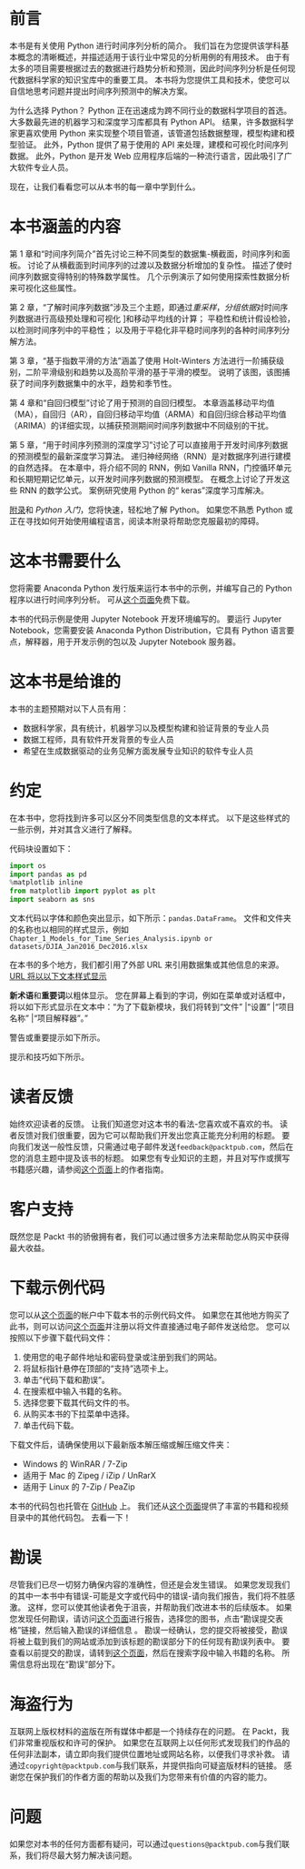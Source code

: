 # 前言

本书是有关使用 Python 进行时间序列分析的简介。 我们旨在为您提供该学科基本概念的清晰概述，并描述适用于该行业中常见的分析用例的有用技术。 由于有太多的项目需要根据过去的数据进行趋势分析和预测，因此时间序列分析是任何现代数据科学家的知识宝库中的重要工具。 本书将为您提供工具和技术，使您可以自信地思考问题并提出时间序列预测中的解决方案。

为什么选择 Python？ Python 正在迅速成为跨不同行业的数据科学项目的首选。 大多数最先进的机器学习和深度学习库都具有 Python API。 结果，许多数据科学家更喜欢使用 Python 来实现整个项目管道，该管道包括数据整理，模型构建和模型验证。 此外，Python 提供了易于使用的 API 来处理，建模和可视化时间序列数据。 此外，Python 是开发 Web 应用程序后端的一种流行语言，因此吸引了广大软件专业人员。

现在，让我们看看您可以从本书的每一章中学到什么。

# 本书涵盖的内容

第 1 章和“时间序列简介”首先讨论三种不同类型的数据集-横截面，时间序列和面板。 讨论了从横截面到时间序列的过渡以及数据分析增加的复杂性。 描述了使时间序列数据变得特别的特殊数学属性。 几个示例演示了如何使用探索性数据分析来可视化这些属性。

第 2 章，“了解时间序列数据”涉及三个主题，即通过*重采样*，*分组依据*对时间序列数据进行高级预处理和可视化 ]和移动平均线的计算； 平稳性和统计假设检验，以检测时间序列中的平稳性； 以及用于平稳化非平稳时间序列的各种时间序列分解方法。

第 3 章，“基于指数平滑的方法”涵盖了使用 Holt-Winters 方法进行一阶捕获级别，二阶平滑级别和趋势以及高阶平滑的基于平滑的模型。 说明了该图，该图捕获了时间序列数据集中的水平，趋势和季节性。

第 4 章和“自回归模型”讨论了用于预测的自回归模型。 本章涵盖移动平均值（MA），自回归（AR），自回归移动平均值（ARMA）和自回归综合移动平均值（ARIMA）的详细实现，以捕获预测期间时间序列数据中不同级别的干扰。

第 5 章，“用于时间序列预测的深度学习”讨论了可以直接用于开发时间序列数据的预测模型的最新深度学习算法。 递归神经网络（RNN）是对数据序列进行建模的自然选择。 在本章中，将介绍不同的 RNN，例如 Vanilla RNN，门控循环单元和长期短期记忆单元，以开发时间序列数据的预测模型。 在概念上讨论了开发这些 RNN 的数学公式。 案例研究使用 Python 的“ keras”深度学习库解决。

[附录](6.html)和 *Python 入门*，您将快速，轻松地了解 Python。 如果您不熟悉 Python 或正在寻找如何开始使用编程语言，阅读本附录将帮助您克服最初的障碍。

# 这本书需要什么

您将需要 Anaconda Python 发行版来运行本书中的示例，并编写自己的 Python 程序以进行时间序列分析。 可从[这个页面](https://www.continuum.io/downloads)免费下载。

本书的代码示例是使用 Jupyter Notebook 开发环境编写的。 要运行 Jupyter Notebook，您需要安装 Anaconda Python Distribution，它具有 Python 语言要点，解释器，用于开发示例的包以及 Jupyter Notebook 服务器。

# 这本书是给谁的

本书的主题预期对以下人员有用：

*   数据科学家，具有统计，机器学习以及模型构建和验证背景的专业人员
*   数据工程师，具有软件开发背景的专业人员
*   希望在生成数据驱动的业务见解方面发展专业知识的软件专业人员

# 约定

在本书中，您将找到许多可以区分不同类型信息的文本样式。 以下是这些样式的一些示例，并对其含义进行了解释。

代码块设置如下：

```py
import os
import pandas as pd
%matplotlib inline
from matplotlib import pyplot as plt
import seaborn as sns
```

文本代码以字体和颜色突出显示，如下所示：`pandas.DataFrame`。 文件和文件夹的名称也以相同的样式显示，例如`Chapter_1_Models_for_Time_Series_Analysis.ipynb or datasets/DJIA_Jan2016_Dec2016.xlsx`

在本书的多个地方，我们都引用了外部 URL 来引用数据集或其他信息的来源。 [URL 将以以下文本样式显示](http://finance.yahoo.com)

**新术语**和**重要词**以粗体显示。 您在屏幕上看到的字词，例如在菜单或对话框中，将以如下形式显示在文本中：“为了下载新模块，我们将转到“文件” |“设置” |“项目名称” |“项目解释器”。”

警告或重要提示如下所示。

提示和技巧如下所示。

# 读者反馈

始终欢迎读者的反馈。 让我们知道您对这本书的看法-您喜欢或不喜欢的书。 读者反馈对我们很重要，因为它可以帮助我们开发出您真正能充分利用的标题。 要向我们发送一般性反馈，只需通过电子邮件发送`feedback@packtpub.com`，然后在您的消息主题中提及该书的标题。 如果您有专业知识的主题，并且对写作或撰写书籍感兴趣，请参阅[这个页面](http://www.packtpub.com/authors)上的作者指南。

# 客户支持

既然您是 Packt 书的骄傲拥有者，我们可以通过很多方法来帮助您从购买中获得最大收益。

# 下载示例代码

您可以从[这个页面](http://www.packtpub.com)的帐户中下载本书的示例代码文件。 如果您在其他地方购买了此书，则可以访问[这个页面](http://www.packtpub.com/support)并注册以将文件直接通过电子邮件发送给您。 您可以按照以下步骤下载代码文件：

1.  使用您的电子邮件地址和密码登录或注册到我们的网站。
2.  将鼠标指针悬停在顶部的“支持”选项卡上。
3.  单击“代码下载和勘误”。
4.  在搜索框中输入书籍的名称。
5.  选择您要下载其代码文件的书。
6.  从购买本书的下拉菜单中选择。
7.  单击代码下载。

下载文件后，请确保使用以下最新版本解压缩或解压缩文件夹：

*   Windows 的 WinRAR / 7-Zip
*   适用于 Mac 的 Zipeg / iZip / UnRarX
*   适用于 Linux 的 7-Zip / PeaZip

本书的代码包也托管在 [GitHub](https://github.com/PacktPublishing/Practical-Time-Series-Analysis) 上。 我们还从[这个页面](https://github.com/PacktPublishing/)提供了丰富的书籍和视频目录中的其他代码包。 去看一下！

# 勘误

尽管我们已尽一切努力确保内容的准确性，但还是会发生错误。 如果您发现我们的其中一本书中有错误-可能是文字或代码中的错误-请向我们报告，我们将不胜感激。 这样，您可以使其他读者免于沮丧，并帮助我们改进本书的后续版本。 如果您发现任何勘误，请访问[这个页面](http://www.packtpub.com/submit-errata)进行报告，选择您的图书，点击“勘误提交表格”链接，然后输入勘误的详细信息 。 勘误一经确认，您的提交将被接受，勘误将被上载到我们的网站或添加到该标题的勘误部分下的任何现有勘误列表中。 要查看以前提交的勘误，请转到[这个页面](https://www.packtpub.com/books/content/support)，然后在搜索字段中输入书籍的名称。 所需信息将出现在“勘误”部分下。

# 海盗行为

互联网上版权材料的盗版在所有媒体中都是一个持续存在的问题。 在 Packt，我们非常重视版权和许可的保护。 如果您在互联网上以任何形式发现我们的作品的任何非法副本，请立即向我们提供位置地址或网站名称，以便我们寻求补救。 请通过`copyright@packtpub.com`与我们联系，并提供指向可疑盗版材料的链接。 感谢您在保护我们的作者方面的帮助以及我们为您带来有价值的内容的能力。

# 问题

如果您对本书的任何方面都有疑问，可以通过`questions@packtpub.com`与我们联系，我们将尽最大努力解决该问题。